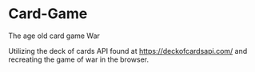 # Card-Game
The age old card game War 


Utilizing the deck of cards API found at https://deckofcardsapi.com/ and recreating the game of war in the browser. 
